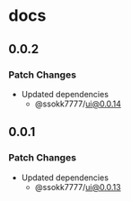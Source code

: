 # docs

## 0.0.2

### Patch Changes

- Updated dependencies
  - @ssokk7777/ui@0.0.14

## 0.0.1

### Patch Changes

- Updated dependencies
  - @ssokk7777/ui@0.0.13
